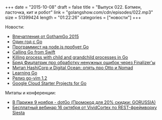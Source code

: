 +++
date = "2015-10-08"
draft = false
title = "Выпуск 022. Бэтмен, ласточка, кит и робот"
link = "golangshow.com/cdn/episodes/022.mp3"
size = 51399424
length = "01:22:26"
categories = ["новости"]
+++

Новости:

* [Впечатления от GothamGo 2015](http://gothamgo.com)
* [Один год с Go](http://habrahabr.ru/post/268411/)
* [Программист на node.js пробует Go](http://antjanus.com/blog/web-development-tutorials/when-i-tried-out-go/)
* [Calling Go from Swift](https://medium.com/@rakyll/calling-go-from-swift-be88709942c3)
* [Killing process with child and grandchild processes in Go](http://varunksaini.com/posts/kiling-processes-in-go/)
* [Бред Фицпатрик про обработку ненужных ошибок через Finalizer'ы](http://play.golang.org/p/dqLnEbQFgn)
* [Митап HashiCorp и Digital Ocean: опять про Otto и Nomad](http://www.meetup.com/es/DigitalOcean_Community/events/225612112/)
* [Learning Go](https://medium.com/@mandrigin/learning-go-golang-47127a796323)
* [Релиз go-vim 1.2](https://github.com/fatih/vim-go/releases/tag/v1.2)
* [Google Cloud Starter Projects for Go](https://cloud.google.com/go/)

Митапы и конференции:

* [В Париже 9 ноября - dotGo (Промокод для 20% скидки: GORUSSIA)](https://dotgo2015.eventbrite.com/?discount=GORUSSIA)
* [Бесплатный вебинар 16 октября от VividCortex по REST-фреймворку Siesta](http://www.vividcortex.com/resources/webinars/siesta-go-framework/)
